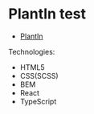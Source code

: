 # PlantIn test
- [PlantIn](https://yaroslavmakarov.github.io/plantin-test/)

Technologies:
* HTML5
* CSS(SCSS)
* BEM
* React
* TypeScript
